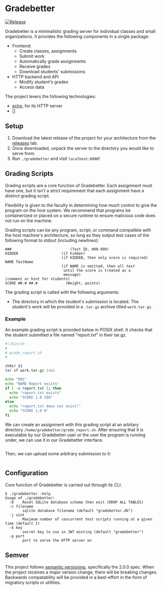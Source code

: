 # Gradebetter

[![Release](https://img.shields.io/github/v/release/cs130-w21/template?label=release)](https://github.com/cs130-w21/template/releases/latest)

Gradebetter is a minimalistic grading server for individual classes and small organizations.
It provides the following components in a single package:
* Frontend:
  * Create classes, assignments
  * Submit work
  * Automatically grade assignments
  * Receive grades
  * Download students' submissions
* HTTP backend and API
  * Modify student's grades
  * Access data

The project levers the following technologies:
* [echo](https://echo.labstack.com/), for its HTTP server
* []

## Setup

1. Download the latest release of the project for your architecture from the [releases](https://github.com/cs130-w22/Group-A3/releases) tab.
2. Once downloaded, unpack the server to the directory you would like to serve from.
3. Run `./gradebetter` and visit `localhost:8080`!

## Grading Scripts

Grading scripts are a core function of Gradebetter. Each assignment must have one,
but it isn't a strict requirement that each assignment have a *distinct* grading
script.

Flexibility is given to the faculty in determining how much control to give the
program on the host system. We recommend that programs be containerized or
placed on a secure runtime to ensure malicious code does not run on the machine.

Grading scripts can be any program, script, or command compatible with the host
machine's architecture, so long as they output test cases of the following
format to stdout (including newlines):

```
### 		                  (Test ID, 000-999)
HIDDEN 	                  (if hidden)
  	  	                  (if HIDDEN, then only score is required)
NAME TestName
  	                      (if NAME is omitted, then all text
                           until the score is treated as a
                           message)
(comment or hint for students)
SCORE ##.# ##.# 	        (Weight, points)
```

The grading script is called with the following arguments:
* The directory in which the student's submission is located. The student's work
  will be provided in a `.tar.gz` archive titled `work.tar.gz`.

### Example

An example grading script is provided below in POSIX shell. It checks that the
student submitted a file named "report.txt" in their tar.gz.

```sh
#!/bin/sh
#
# grade_report.sh
#

chdir $1
tar xf work.tar.gz 1>&2

echo "001"
echo "NAME Report exists"
if [ -e report.txt ]; then
  echo "report.txt exists"
  echo "SCORE 1.0 100"
else
  echo "report.txt does not exist!"
  echo "SCORE 1.0 0"
fi
```

We can create an assignment with this grading script at an arbitary directory
`/home/gradebetter/grade_report.sh`. After ensuring that it is executable by
our Gradebetter user or the user the program is running under, we can use it
in our Gradebetter interface.

![]()

Then, we can upload some arbitrary submission to it:

![]()

## Configuration

Core function of Gradebetter is carried out through its CLI.

```
$ ./gradebetter -help
Usage of ./gradebetter:
  -D    Reset SQLite database schema then exit (DROP ALL TABLES)
  -c filename
        sqlite database filename (default "gradebetter.db")
  -j uint
        Maximum number of concurrent test scripts running at a given time (default 1)
  -k key
        secret key to use in JWT minting (default "gradebetter")
  -p port
        port to serve the HTTP server on
```

## Semver

This project follows [semantic versioning](https://semver.org/), specifically the
2.0.0 spec. When the project receives a major version change, there will be
breaking changes. Backwards compatability will be provided in a best-effort in the
form of migratory scripts or utilities.
